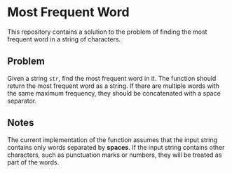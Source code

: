 # Most Frequent Word
This repository contains a solution to the problem of finding the most frequent word in a string of characters.

## Problem
Given a string `str`, find the most frequent word in it. The function should return the most frequent word as a string. If there are multiple words with the same maximum frequency, they should be concatenated with a space separator.

## Notes
The current implementation of the function assumes that the input string contains only words separated by **spaces**. If the input string contains other characters, such as punctuation marks or numbers, they will be treated as part of the words.